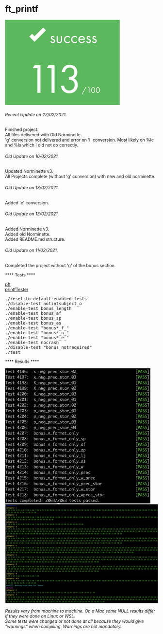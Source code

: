 # ft_printf

![GitHub Logo](/extras/images/Success.png)

###### <i>Recent Update on 22/02/2021.</i>
Finished project.\
All files delivered with Old Norminette.\
'g' conversion not delivered and error on 'l' conversion. Most likely on %lc and %ls which I did not do correctly.

###### <i>Old Update on 16/02/2021.</i>
Updated Norminette v3.\
All Projects complete (without 'g' conversion) with new and old norminette.

###### <i>Old Update on 13/02/2021.</i>
Added 'e' conversion.

###### <i>Old Update on 13/02/2021.</i>
Added Norminette v3.\
Added old Norminette.\
Added README.md structure.

###### <i>Old Update on 11/02/2021.</i>
Completed the project without 'g' of the bonus section.


**** Tests ****

[pft](https://github.com/gavinfielder/pft)\
[printfTester](https://github.com/Tripouille/printfTester)

<pre>
./reset-to-default-enabled-tests
./disable-test notintsubject_o
./enable-test bonus_length
./enable-test bonus_af
./enable-test bonus_sp
./enable-test bonus_as
./enable-test "bonus*_f_"
./enable-test "bonus*_n_"
./enable-test "bonus*_e_"
./enable-test nocrash
./disable-test "bonus_notrequired"
./test
</pre>

**** Results ****

![GitHub Logo](/extras/images/gavinfielder_pft.png)
![GitHub Logo](/extras/images/tripoulli.png)

<i>Results vary from machine to machine. On a Mac some NULL results differ if they were done on Linux or WSL.</i>\
<i>Some tests were changed or not done at all because they would give "warnings" when compiling. Warnings are not mandatory.</i>
